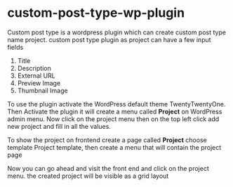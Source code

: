 # custom-post-type-wp-plugin
Custom post type is a wordpress plugin which can create custom post type name project. custom post type plugin as project can have a few input fields

1. Title
2. Description
3. External URL
4. Preview Image
5. Thumbnail Image

To use the plugin activate the WordPress default theme TwentyTwentyOne.
Then Activate the plugin it will create a menu called **Project** on WordPress admin menu.
Now click on the project menu then on the top left click add new project and fill in all the values.

To show the project on frontend create a page called **Project** choose template Project template, then create a menu that will contain the project page

Now you can go ahead and visit the front end and click on the project menu. the created project will be visible as a grid layout

